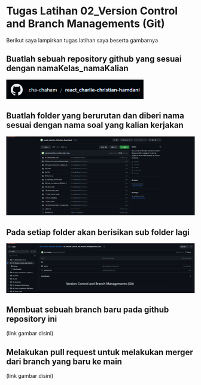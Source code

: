 # Tugas Latihan 02_Version Control and Branch Managements (Git)

Berikut saya lampirkan tugas latihan saya beserta gambarnya

## Buatlah sebuah repository github yang sesuai dengan namaKelas_namaKalian
![Gambar Latihan 1](https://github.com/cha-chaham/react_charlie-christian-hamdani/blob/8991713fbfafd9f9ecc99ee191b350240dc30b09/02_Version%20Control_and_Branch_Managements_(Git)/screenshots/02_Version%20Control%20and%20Branch%20Managements%20Git_Latihan%2001.png "Gambar Latihan 1")

## Buatlah folder yang berurutan dan diberi nama sesuai dengan nama soal yang kalian kerjakan
![Gambar Latihan 1](https://github.com/cha-chaham/react_charlie-christian-hamdani/blob/8991713fbfafd9f9ecc99ee191b350240dc30b09/02_Version%20Control_and_Branch_Managements_(Git)/screenshots/02_Version%20Control%20and%20Branch%20Managements%20Git_Latihan%2002.png "Gambar Latihan 2")

## Pada setiap folder akan berisikan sub folder lagi
![Gambar Latihan 1](https://github.com/cha-chaham/react_charlie-christian-hamdani/blob/8991713fbfafd9f9ecc99ee191b350240dc30b09/02_Version%20Control_and_Branch_Managements_(Git)/screenshots/02_Version%20Control%20and%20Branch%20Managements%20Git_Latihan%2003.png "Gambar Latihan 3")

## Membuat sebuah branch baru pada github repository ini
(link gambar disini)

## Melakukan pull request untuk melakukan merger dari branch yang baru ke main
(link gambar disini)